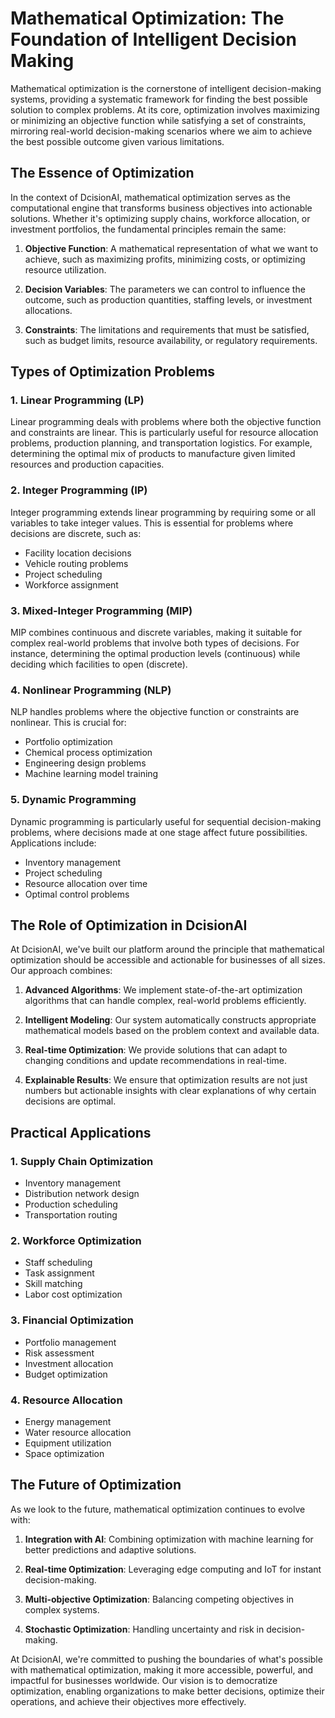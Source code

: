 # Mathematical Optimization: The Foundation of Intelligent Decision Making

Mathematical optimization is the cornerstone of intelligent decision-making systems, providing a systematic framework for finding the best possible solution to complex problems. At its core, optimization involves maximizing or minimizing an objective function while satisfying a set of constraints, mirroring real-world decision-making scenarios where we aim to achieve the best possible outcome given various limitations.

## The Essence of Optimization

In the context of DcisionAI, mathematical optimization serves as the computational engine that transforms business objectives into actionable solutions. Whether it's optimizing supply chains, workforce allocation, or investment portfolios, the fundamental principles remain the same:

1. **Objective Function**: A mathematical representation of what we want to achieve, such as maximizing profits, minimizing costs, or optimizing resource utilization.

2. **Decision Variables**: The parameters we can control to influence the outcome, such as production quantities, staffing levels, or investment allocations.

3. **Constraints**: The limitations and requirements that must be satisfied, such as budget limits, resource availability, or regulatory requirements.

## Types of Optimization Problems

### 1. Linear Programming (LP)
Linear programming deals with problems where both the objective function and constraints are linear. This is particularly useful for resource allocation problems, production planning, and transportation logistics. For example, determining the optimal mix of products to manufacture given limited resources and production capacities.

### 2. Integer Programming (IP)
Integer programming extends linear programming by requiring some or all variables to take integer values. This is essential for problems where decisions are discrete, such as:
- Facility location decisions
- Vehicle routing problems
- Project scheduling
- Workforce assignment

### 3. Mixed-Integer Programming (MIP)
MIP combines continuous and discrete variables, making it suitable for complex real-world problems that involve both types of decisions. For instance, determining the optimal production levels (continuous) while deciding which facilities to open (discrete).

### 4. Nonlinear Programming (NLP)
NLP handles problems where the objective function or constraints are nonlinear. This is crucial for:
- Portfolio optimization
- Chemical process optimization
- Engineering design problems
- Machine learning model training

### 5. Dynamic Programming
Dynamic programming is particularly useful for sequential decision-making problems, where decisions made at one stage affect future possibilities. Applications include:
- Inventory management
- Project scheduling
- Resource allocation over time
- Optimal control problems

## The Role of Optimization in DcisionAI

At DcisionAI, we've built our platform around the principle that mathematical optimization should be accessible and actionable for businesses of all sizes. Our approach combines:

1. **Advanced Algorithms**: We implement state-of-the-art optimization algorithms that can handle complex, real-world problems efficiently.

2. **Intelligent Modeling**: Our system automatically constructs appropriate mathematical models based on the problem context and available data.

3. **Real-time Optimization**: We provide solutions that can adapt to changing conditions and update recommendations in real-time.

4. **Explainable Results**: We ensure that optimization results are not just numbers but actionable insights with clear explanations of why certain decisions are optimal.

## Practical Applications

### 1. Supply Chain Optimization
- Inventory management
- Distribution network design
- Production scheduling
- Transportation routing

### 2. Workforce Optimization
- Staff scheduling
- Task assignment
- Skill matching
- Labor cost optimization

### 3. Financial Optimization
- Portfolio management
- Risk assessment
- Investment allocation
- Budget optimization

### 4. Resource Allocation
- Energy management
- Water resource allocation
- Equipment utilization
- Space optimization

## The Future of Optimization

As we look to the future, mathematical optimization continues to evolve with:

1. **Integration with AI**: Combining optimization with machine learning for better predictions and adaptive solutions.

2. **Real-time Optimization**: Leveraging edge computing and IoT for instant decision-making.

3. **Multi-objective Optimization**: Balancing competing objectives in complex systems.

4. **Stochastic Optimization**: Handling uncertainty and risk in decision-making.

At DcisionAI, we're committed to pushing the boundaries of what's possible with mathematical optimization, making it more accessible, powerful, and impactful for businesses worldwide. Our vision is to democratize optimization, enabling organizations to make better decisions, optimize their operations, and achieve their objectives more effectively. 